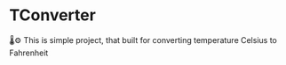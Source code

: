 # TConverter
🌡⚙️ This is simple project, that built for converting temperature Celsius to Fahrenheit

